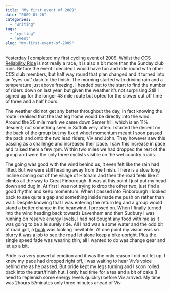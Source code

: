 ```yaml
---
title: "My first event of 2009"
date: "2009-01-26"
categories:
  - "writing"
tags:
  - "cycling"
  - "event"
slug: "my-first-event-of-2009"
---
```


Yesterday I completed my first cycling event of 2009. Whilst the [CCS Reliability Ride](https://www.cycleclubsudbury.com/events/reliability) is not really a race, it is also a bit more than the Sunday club runs.
Before the event I decided I would have fun and ride round with other CCS club members, but half way round that plan changed and it turned into an ‘eyes out’ dash to the finish. The morning started with driving rain and a temperature just above freezing. I headed out to the start to find the number of riders down on last year, but given the weather it’s not surprising.Still I signed up for the longer 48 mile route but opted for the slower cut off time of three and a half hours.

The weather did not get any better throughout the day, in fact knowing the route I realised that the last leg home would be directly into the wind. Around the 20 mile mark we came down Semer hill, which is an 11% descent; not something seen in Suffolk very often. I started the decent on the back of the group but my fixed wheel momentum meant I soon passed the pack and onto the two lead riders; Viv and John. They however saw this passing as a challenge and increased their pace. I saw this increase in pace and raised them a few rpm. Within two miles we had dropped the rest of the group and were the only three cyclists visible on the wet country roads.

The going was good with the wind behind us, it even felt like the rain had lifted. But we were still heading away from the finish. There is a slow long incline coming out of the village of Hitcham and then the road feels like it climbs all the way to Great Finborough. It was at this point I just put my head down and dug in. At first I was not trying to drop the other two, just find a good rhythm and keep momentum. When I passed into Finborourgh I looked back to see quite a gap and something inside made me push on rather than wait. Despite knowing that I was entering the return leg and a group would stand a better change in the headwind, I pressed on. When I finally turned into the wind heading back towards Lavenham and then Sudbury I was running on reserve energy levels, I had not bought any food with me as it was going to be a leisurely ride. All I had was a some water and the odd bit of road grit, a [bonk](https://adamchamberlin.info/2006/01/my-first-bonk) was looking inevitable. At one point my vision was so blurry it was a job to see the road let alone keep a bike upright. Plus the single speed fade was wearing thin; all I wanted to do was change gear and let up a bit.

Pride is a very powerful emotion and it was the only reason I did not let up. I knew my pace had dropped right off, I was waiting to hear Viv’s voice behind me as he passed. But pride kept my legs turning and I soon rolled back into the start/finish hut. I only had time for a tea and a bit of cake (I need to replenish some energy levels quickly) before Viv arrived. My time was 2hours 57minutes only three minutes ahead of Viv.
